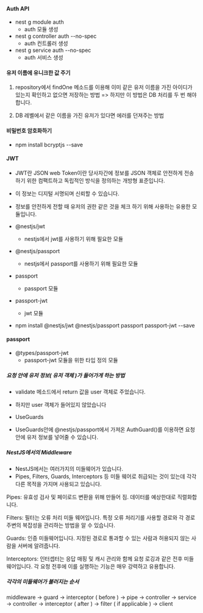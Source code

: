 #### Auth API

- nest g module auth
  - auth 모듈 생성
- nest g controller auth --no-spec
  - auth 컨트롤러 생성
- nest g service auth --no-spec
  - auth 서비스 생성

#### 유저 이름에 유니크한 값 주기

1. repository에서 findOne 메소드를 이용해 이미 같은 유저 이름을 가진 아이디가 있는지 확인하고 없으면 저장하는 방법
   => 하지만 이 방법은 DB 처리를 두 번 해야 합니다.

2. DB 레벨에서 같은 이름을 가진 유저가 있다면 에러를 던져주는 방법

#### 비밀번호 암호화하기

- npm install bcryptjs --save

#### JWT

- JWT란 JSON web Token이란 당사자간에 정보를 JSON 객체로 안전하게 전송하기 위한 컴팩트하고 독립적인 방식을 정의하는 개방형 표준입니다.
- 이 정보는 디지털 서명되며 신뢰할 수 있습니다.
- 정보를 안전하게 전할 때 유저의 권한 같은 것을 체크 하기 위해 사용하는 유용한 모듈입니다.

- @nestjs/jwt
  - nestjs에서 jwt를 사용하기 위해 필요한 모듈
- @nestjs/passport
  - nestjs에서 passport를 사용하기 위해 필요한 모듈
- passport
  - passport 모듈
- passport-jwt

  - jwt 모듈

- npm install @nestjs/jwt @nestjs/passport passport passport-jwt --save

#### passport

- @types/passport-jwt
  - passport-jwt 모듈을 위한 타입 정의 모듈

##### 요청 안에 유저 정보( 유저 객체 )가 들어가게 하는 방법

- validate 메소드에서 return 값을 user 객체로 주었습니다.
- 하지만 user 객체가 들어있지 않았습니다

- UseGuards
- UseGuards안에 @nestjs/passport에서 가져온 AuthGuard()를 이용하면 요청 안에 유저 정보를 넣어줄 수 있습니다.

##### NestJS에서의 Middleware

- NestJS에서는 여러가지의 미들웨어가 있습니다.
- Pipes, Filters, Guards, Interceptors 등 미들 웨어로 취급되는 것이 있는데 각각 다른 목적을 가지며 사용되고 있습니다.

Pipes: 유효성 검사 및 페이로드 변환을 위해 만들어 짐. 데이터를 예상한대로 직렬화합니다.

Filters: 필터는 오류 처리 미들 웨어입니다. 특정 오류 처리기를 사용할 경로와 각 경로 주변의 복잡성을 관리하는 방법을 알 수 있습니다.

Guards: 인증 미들웨어입니다. 지정된 경로로 통과할 수 있는 사람과 허용되지 않는 사람을 서버에 알려줍니다.

Interceptors: 인터셉터는 응답 매핑 및 캐시 관리와 함께 요청 로깅과 같은 전후 미들웨어입니다. 각 요청 전후에 이를 실행하는 기능은 매우 강력하고 유용합니다.

##### 각각의 미들웨어가 불러지는 순서

middleware -> guard -> interceptor ( before ) -> pipe -> controller -> service -> controller -> interceptor ( after ) -> filter ( if applicable ) -> client
